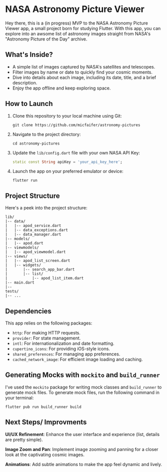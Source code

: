 # NASA Astronomy Picture Viewer

Hey there, this is a (in progress) MVP to the NASA Astronomy Picture Viewer app, a small project born for studying Flutter. With this app, you can explore into an awsome list of astronomy images straight from NASA's "Astronomy Picture of the Day" archive.

## What's Inside?

- A simple list of images captured by NASA's satellites and telescopes.
- Filter images by name or date to quickly find your cosmic moments.
- Dive into details about each image, including its date, title, and a brief description.
- Enjoy the app offline and keep exploring space.

## How to Launch

1. Clone this repository to your local machine using Git:
   ```
   git clone https://github.com/micfaifer/astronomy-pictures
   ```

2. Navigate to the project directory:
   ```
   cd astronomy-pictures
   ```

3. Update the `lib/config.dart` file with your own NASA API Key:
   ```dart
   static const String apiKey = 'your_api_key_here';
   ```

4. Launch the app on your preferred emulator or device:
   ```
   flutter run
   ```

## Project Structure

Here's a peek into the project structure:

```
lib/
|-- data/
|   |-- apod_service.dart
|   |-- data_exceptions.dart
|   |-- data_manager.dart
|-- models/
|   |-- apod.dart
|-- viewmodels/
|   |-- apod_viewmodel.dart
|-- views/
|   |-- apod_list_screen.dart
|   |-- widgets/
|       |-- search_app_bar.dart
|       |-- list/
|           |-- apod_list_item.dart
|-- main.dart
|--
tests/
|-- ...
```

## Dependencies

This app relies on the following packages:

- `http`: For making HTTP requests.
- `provider`: For state management.
- `intl`: For internationalization and date formatting.
- `cupertino_icons`: For providing iOS-style icons.
- `shared_preferences`: For managing app preferences.
- `cached_network_image`: For efficient image loading and caching.

## Generating Mocks with `mockito` and `build_runner`

I've used the `mockito` package for writing mock classes and `build_runner` to generate mock files. To generate mock files, run the following command in your terminal:

```
flutter pub run build_runner build
```

## Next Steps/ Improvments

**UI/UX Refinement**: Enhance the user interface and experience (list, details are pretty simple).

**Image Zoom and Pan**: Implement image zooming and panning for a closer look at the captivating cosmic images.

**Animations**: Add subtle animations to make the app feel dynamic and lively.
